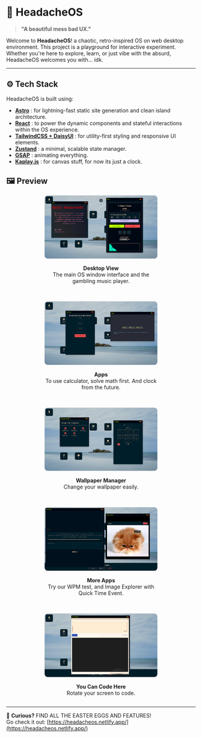 # 🧠 HeadacheOS

> **"A beautiful mess bad UX."**

Welcome to **HeadacheOS**! a chaotic, retro-inspired OS on web desktop environment. This project is a playground for interactive experiment. Whether you're here to explore, learn, or just vibe with the absurd, HeadacheOS welcomes you with... idk.

---

## ⚙️ Tech Stack

HeadacheOS is built using:

* **[Astro](https://astro.build/)** : for lightning-fast static site generation and clean island architecture.
* **[React](https://reactjs.org/)** : to power the dynamic components and stateful interactions within the OS experience.
* **[TailwindCSS + DaisyUI](https://daisyui.com/)** : for utility-first styling and responsive UI elements.
* **[Zustand](https://github.com/pmndrs/zustand)** : a minimal, scalable state manager.
* **[GSAP](https://greensock.com/gsap/)** : animating everything.
* **[Kaplay.js](https://kaplayjs.com/)** : for canvas stuff, for now its just a clock.

## 🖼️ Preview

<div align="center" style="display: flex; flex-wrap: wrap; justify-content: center; gap: 2rem;">

  <div style="max-width: 300px;">
    <img src="footages/ss (1).png" width="100%" style="border-radius: 8px;" />
    <p><strong>Desktop View</strong><br/>The main OS window interface and the gambling music player.</p>
  </div>

  <div style="max-width: 300px;">
    <img src="footages/ss (3).png" width="100%" style="border-radius: 8px;" />
    <p><strong>Apps</strong><br/>To use calculator, solve math first. And clock from the future.</p>
  </div>

  <div style="max-width: 300px;">
    <img src="footages/ss (4).png" width="100%" style="border-radius: 8px;" />
    <p><strong>Wallpaper Manager</strong><br/>Change your wallpaper easily.</p>
  </div>

  <div style="max-width: 300px;">
    <img src="footages/ss (6).png" width="100%" style="border-radius: 8px;" />
    <p><strong>More Apps</strong><br/>Try our WPM test, and Image Explorer with Quick Time Event.</p>
  </div>

  <div style="max-width: 300px;">
    <img src="footages/ss (7).png" width="100%" style="border-radius: 8px;" />
    <p><strong>You Can Code Here</strong><br/>Rotate your screen to code.</p>
  </div>

</div>

---

🎯 **Curious?**
FIND ALL THE EASTER EGGS AND FEATURES!  
Go check it out: [https://headacheos.netlify.app/](https://headacheos.netlify.app/)
